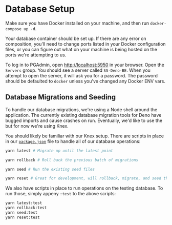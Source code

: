# Database Setup

Make sure you have Docker installed on your machine, and then run `docker-compose up -d`.

Your database container should be set up. If there are any error on composition, you'll need to change ports listed in your Docker configuration files, or you can figure out what on your machine is being hosted on the ports we're attempting to us.

To log in to PGAdmin, open [http://localhost:5950](http://localhost:5950) in your browser. Open the `Servers` group. You should see a server called `SS-Deno-BE`. When you attempt to open the server, it will ask you for a password. The password should be defaulted to `docker` unless you've changed any Docker ENV vars.

## Database Migrations and Seeding

To handle our database migrations, we're using a Node shell around the application. The currently existing database migration tools for Deno have bugged imports and cause crashes on run. Eventually, we'd like to use the but for now we're using Knex.

You should likely be familiar with our Knex setup. There are scripts in place in our [`package.json`](./../package.json) file to handle all of our database operations:

```bash
yarn latest # Migrate up until the latest point

yarn rollback # Roll back the previous batch of migrations

yarn seed # Run the existing seed files

yarn reset # Great for development, will rollback, migrate, and seed the database
```

We also have scripts in place to run operations on the testing database. To run those, simply appeny `:test` to the above scripts:

```bash
yarn latest:test
yarn rollback:test
yarn seed:test
yarn reset:test
```
